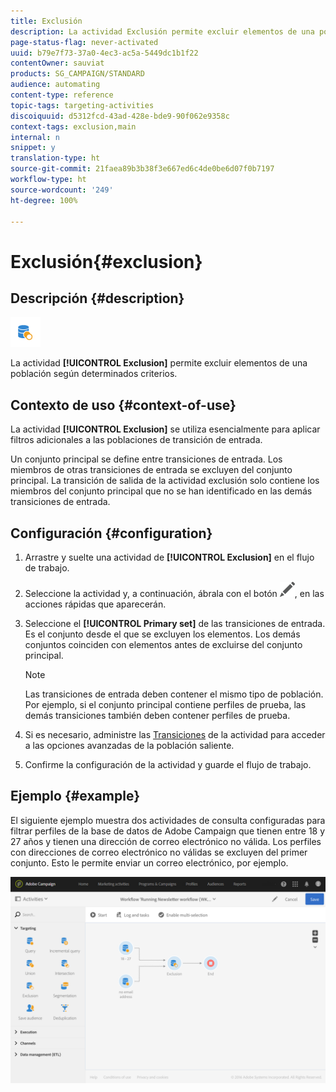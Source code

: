 ```yaml
---
title: Exclusión
description: La actividad Exclusión permite excluir elementos de una población según determinados criterios.
page-status-flag: never-activated
uuid: b79e7f73-37a0-4ec3-ac5a-5449dc1b1f22
contentOwner: sauviat
products: SG_CAMPAIGN/STANDARD
audience: automating
content-type: reference
topic-tags: targeting-activities
discoiquuid: d5312fcd-43ad-428e-bde9-90f062e9358c
context-tags: exclusion,main
internal: n
snippet: y
translation-type: ht
source-git-commit: 21faea89b3b38f3e667ed6c4de0be6d07f0b7197
workflow-type: ht
source-wordcount: '249'
ht-degree: 100%

---
```



# Exclusión{#exclusion}

## Descripción {#description}

![](assets/exclusion.png)

La actividad **[!UICONTROL Exclusion]** permite excluir elementos de una población según determinados criterios.

## Contexto de uso {#context-of-use}

La actividad **[!UICONTROL Exclusion]** se utiliza esencialmente para aplicar filtros adicionales a las poblaciones de transición de entrada.

Un conjunto principal se define entre transiciones de entrada. Los miembros de otras transiciones de entrada se excluyen del conjunto principal. La transición de salida de la actividad exclusión solo contiene los miembros del conjunto principal que no se han identificado en las demás transiciones de entrada.

## Configuración {#configuration}

1. Arrastre y suelte una actividad de **[!UICONTROL Exclusion]** en el flujo de trabajo.
1. Seleccione la actividad y, a continuación, ábrala con el botón ![](assets/edit_darkgrey-24px.png), en las acciones rápidas que aparecerán.
1. Seleccione el **[!UICONTROL Primary set]** de las transiciones de entrada. Es el conjunto desde el que se excluyen los elementos. Los demás conjuntos coinciden con elementos antes de excluirse del conjunto principal.

   >[!NOTE]
   >
   >Las transiciones de entrada deben contener el mismo tipo de población. Por ejemplo, si el conjunto principal contiene perfiles de prueba, las demás transiciones también deben contener perfiles de prueba.

1. Si es necesario, administre las [Transiciones](../../automating/using/activity-properties.md) de la actividad para acceder a las opciones avanzadas de la población saliente.
1. Confirme la configuración de la actividad y guarde el flujo de trabajo.

## Ejemplo {#example}

El siguiente ejemplo muestra dos actividades de consulta configuradas para filtrar perfiles de la base de datos de Adobe Campaign que tienen entre 18 y 27 años y tienen una dirección de correo electrónico no válida. Los perfiles con direcciones de correo electrónico no válidas se excluyen del primer conjunto. Esto le permite enviar un correo electrónico, por ejemplo.

![](assets/wkf_exclusion_example.png)


